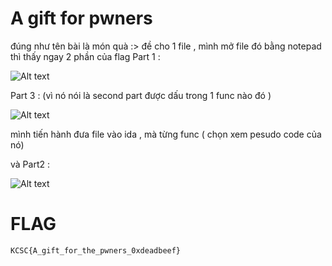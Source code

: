 #  A gift for pwners 

đúng như tên bài là món quà :>
đề cho 1 file , mình mở file đó bằng notepad thì thấy ngay 2 phần của flag 
Part 1 : 

![Alt text](image-2.png)

Part 3 : (vì nó nói là second part được dấu trong 1 func nào đó )

![Alt text](image-3.png)

mình tiến hành đưa file vào ida , mà từng func ( chọn xem pesudo code của nó)

và Part2 : 

![Alt text](image-4.png)


# FLAG

```
KCSC{A_gift_for_the_pwners_0xdeadbeef}
```